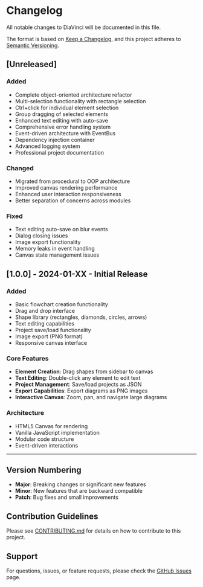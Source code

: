 # Changelog

All notable changes to DiaVinci will be documented in this file.

The format is based on [Keep a Changelog](https://keepachangelog.com/en/1.0.0/),
and this project adheres to [Semantic Versioning](https://semver.org/spec/v2.0.0.html).

## [Unreleased]

### Added
- Complete object-oriented architecture refactor
- Multi-selection functionality with rectangle selection
- Ctrl+click for individual element selection
- Group dragging of selected elements
- Enhanced text editing with auto-save
- Comprehensive error handling system
- Event-driven architecture with EventBus
- Dependency injection container
- Advanced logging system
- Professional project documentation

### Changed
- Migrated from procedural to OOP architecture
- Improved canvas rendering performance
- Enhanced user interaction responsiveness
- Better separation of concerns across modules

### Fixed
- Text editing auto-save on blur events
- Dialog closing issues
- Image export functionality
- Memory leaks in event handling
- Canvas state management issues

## [1.0.0] - 2024-01-XX - Initial Release

### Added
- Basic flowchart creation functionality
- Drag and drop interface
- Shape library (rectangles, diamonds, circles, arrows)
- Text editing capabilities
- Project save/load functionality
- Image export (PNG format)
- Responsive canvas interface

### Core Features
- **Element Creation**: Drag shapes from sidebar to canvas
- **Text Editing**: Double-click any element to edit text
- **Project Management**: Save/load projects as JSON
- **Export Capabilities**: Export diagrams as PNG images
- **Interactive Canvas**: Zoom, pan, and navigate large diagrams

### Architecture
- HTML5 Canvas for rendering
- Vanilla JavaScript implementation
- Modular code structure
- Event-driven interactions

---

## Version Numbering

- **Major**: Breaking changes or significant new features
- **Minor**: New features that are backward compatible
- **Patch**: Bug fixes and small improvements

## Contribution Guidelines

Please see [CONTRIBUTING.md](CONTRIBUTING.md) for details on how to contribute to this project.

## Support

For questions, issues, or feature requests, please check the [GitHub Issues](https://github.com/yourusername/diavinci/issues) page.
